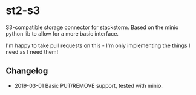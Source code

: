 # st2-s3

S3-compatible storage connector for stackstorm. Based on the minio python lib to allow for a more basic interface.

I'm happy to take pull requests on this - I'm only implementing the things I need as I need them!

## Changelog

* 2019-03-01 Basic PUT/REMOVE support, tested with minio.